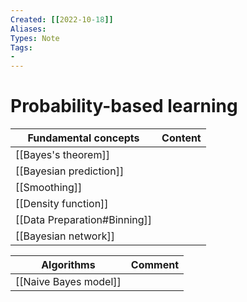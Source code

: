 ```yaml
---
Created: [[2022-10-18]]
Aliases: 
Types: Note
Tags: 
- 
---
```

# Probability-based learning
| Fundamental concepts         | Content |
| ---------------------------- | ------- |
| [[Bayes's theorem]]          |         |
| [[Bayesian prediction]]      |         |
| [[Smoothing]]                |         |
| [[Density function]]         |         |
| [[Data Preparation#Binning]] |         |
| [[Bayesian network]]         |         |

| Algorithms            | Comment |
| --------------------- | ------- |
| [[Naive Bayes model]] |         |

